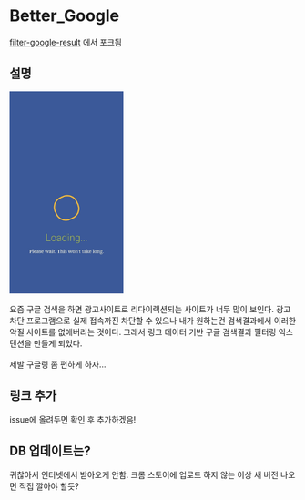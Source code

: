 # Better_Google

[filter-google-result](https://github.com/imyangyong/filter-google-result) 에서 포크됨

## 설명

<img class="fit-picture" src="./img/fuck.jpeg" alt="개떡같은사이트" width="200px">

요즘 구글 검색을 하면 광고사이트로 리다이랙션되는 사이트가 너무 많이 보인다. 광고차단 프로그램으로 실제 접속까진 차단할 수 있으나 내가 원하는건 검색결과에서 이러한 악질 사이트를 없애버리는 것이다. 그래서 링크 데이터 기반 구글 검색결과 필터링 익스텐션을 만들게 되었다.
<br>
<br>
제발 구글링 좀 편하게 하자...

## 링크 추가
issue에 올려두면 확인 후 추가하겠음!

## DB 업데이트는?
귀찮아서 인터넷에서 받아오게 안함. 크롬 스토어에 업로드 하지 않는 이상 새 버전 나오면 직접 깔아야 할듯?